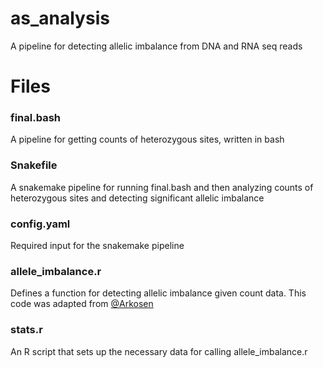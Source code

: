 # as_analysis
A pipeline for detecting allelic imbalance from DNA and RNA seq reads

# Files
### final.bash
A pipeline for getting counts of heterozygous sites, written in bash

### Snakefile
A snakemake pipeline for running final.bash and then analyzing counts of heterozygous sites and detecting significant allelic imbalance

### config.yaml
Required input for the snakemake pipeline

### allele_imbalance.r
Defines a function for detecting allelic imbalance given count data. This code was adapted from [@Arkosen](https://github.com/Arkosen/Detecting-structural-variants-/blob/master/allele_imbalance.r)

### stats.r
An R script that sets up the necessary data for calling allele_imbalance.r
